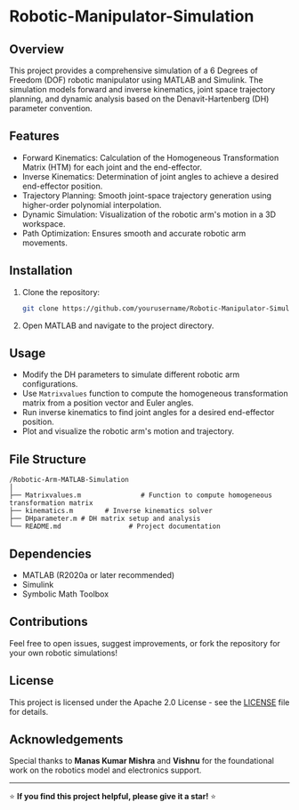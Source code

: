 # Robotic-Manipulator-Simulation

## Overview
This project provides a comprehensive simulation of a 6 Degrees of Freedom (DOF) robotic manipulator using MATLAB and Simulink. The simulation models forward and inverse kinematics, joint space trajectory planning, and dynamic analysis based on the Denavit-Hartenberg (DH) parameter convention.

## Features
- Forward Kinematics: Calculation of the Homogeneous Transformation Matrix (HTM) for each joint and the end-effector.
- Inverse Kinematics: Determination of joint angles to achieve a desired end-effector position.
- Trajectory Planning: Smooth joint-space trajectory generation using higher-order polynomial interpolation.
- Dynamic Simulation: Visualization of the robotic arm's motion in a 3D workspace.
- Path Optimization: Ensures smooth and accurate robotic arm movements.

## Installation
1. Clone the repository:
    ```bash
    git clone https://github.com/yourusername/Robotic-Manipulator-Simulation.git
    ```
2. Open MATLAB and navigate to the project directory.

## Usage
- Modify the DH parameters to simulate different robotic arm configurations.
- Use `Matrixvalues` function to compute the homogeneous transformation matrix from a position vector and Euler angles.
- Run inverse kinematics to find joint angles for a desired end-effector position.
- Plot and visualize the robotic arm's motion and trajectory.

## File Structure
```
/Robotic-Arm-MATLAB-Simulation
│
├── Matrixvalues.m               # Function to compute homogeneous transformation matrix
├── kinematics.m        # Inverse kinematics solver
├── DHparameter.m # DH matrix setup and analysis
└── README.md                 # Project documentation
```

## Dependencies
- MATLAB (R2020a or later recommended)
- Simulink
- Symbolic Math Toolbox

## Contributions
Feel free to open issues, suggest improvements, or fork the repository for your own robotic simulations!

## License
This project is licensed under the Apache 2.0 License - see the [LICENSE](LICENSE) file for details.

## Acknowledgements
Special thanks to **Manas Kumar Mishra** and **Vishnu** for the foundational work on the robotics model and electronics support.

---
⭐ **If you find this project helpful, please give it a star!** ⭐

